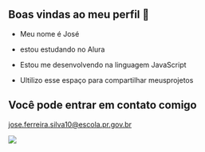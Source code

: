 ## Boas vindas ao meu perfil 👋

- Meu nome é José

- estou estudando no Alura
- Estou me desenvolvendo na linguagem JavaScript
- Ultilizo esse espaço para compartilhar meusprojetos

## Você pode entrar em contato comigo

jose.ferreira.silva10@escola.pr.gov.br

![](https://media1.tenor.com/m/_ZWJStMXGMUAAAAC/ayanokouji-seripayin.gif)
